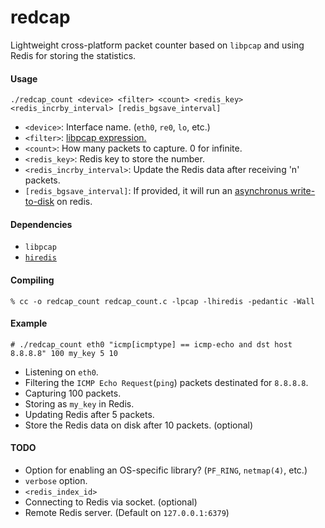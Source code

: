 # redcap
Lightweight cross-platform packet counter based on `libpcap` and using Redis for storing the statistics.

#### Usage
`./redcap_count <device> <filter> <count> <redis_key> <redis_incrby_interval> [redis_bgsave_interval]`

 - `<device>`: Interface name. (`eth0`, `re0`, `lo`, etc.)
 - `<filter>`: <a href="http://www.tcpdump.org/manpages/pcap-filter.7.html" target="_blank">libpcap expression.</a>
 - `<count>`: How many packets to capture. 0 for infinite.
 - `<redis_key>`: Redis key to store the number.
 - `<redis_incrby_interval>`: Update the Redis data after receiving 'n' packets.
 - `[redis_bgsave_interval]`: If provided, it will run an <a href="https://redis.io/commands/bgsave" target="_blank">asynchronus write-to-disk</a> on redis.

#### Dependencies
 - `libpcap`
 - <a href="https://github.com/redis/hiredis" target="_blank">`hiredis`</a>

#### Compiling
`% cc -o redcap_count redcap_count.c -lpcap -lhiredis -pedantic -Wall`

#### Example
`# ./redcap_count eth0 "icmp[icmptype] == icmp-echo and dst host 8.8.8.8" 100 my_key 5 10`

 - Listening on `eth0`.
 - Filtering the `ICMP Echo Request`(`ping`) packets destinated for `8.8.8.8`.
 - Capturing 100 packets.
 - Storing as `my_key` in Redis.
 - Updating Redis after 5 packets.
 - Store the Redis data on disk after 10 packets. (optional)

 #### TODO
 - Option for enabling an OS-specific library? (`PF_RING`, `netmap(4)`, etc.)
 - `verbose` option.
 - `<redis_index_id>`
 - Connecting to Redis via socket. (optional)
 - Remote Redis server. (Default on `127.0.0.1:6379`)
